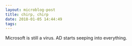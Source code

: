 ```yaml
---
layout: microblog-post
title: chirp, chirp
date: 2018-01-05 14:44:49
tags: 
---
```

Microsoft is still a virus. AD starts seeping into everything.
